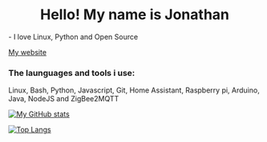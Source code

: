 <h1 align="center">Hello! My name is Jonathan</h1>

<p>
  - I love Linux, Python and Open Source
</p>

<a href="https://jonathanwebsite.herokuapp.com">My website</a>

<h3 align="left">The launguages and tools i use:</h3>
<p>Linux, Bash, Python, Javascript, Git, Home Assistant, Raspberry pi, Arduino, Java, NodeJS and ZigBee2MQTT</p>

[![My GitHub stats](https://github-readme-stats.vercel.app/api?username=Un10ck3d&show_icons=true&theme=radical)](https://github.com/Un10ck3d/)

[![Top Langs](https://github-readme-stats.vercel.app/api/top-langs/?username=Un10ck3d&theme=radical)](https://github.com/Un10ck3d/)
